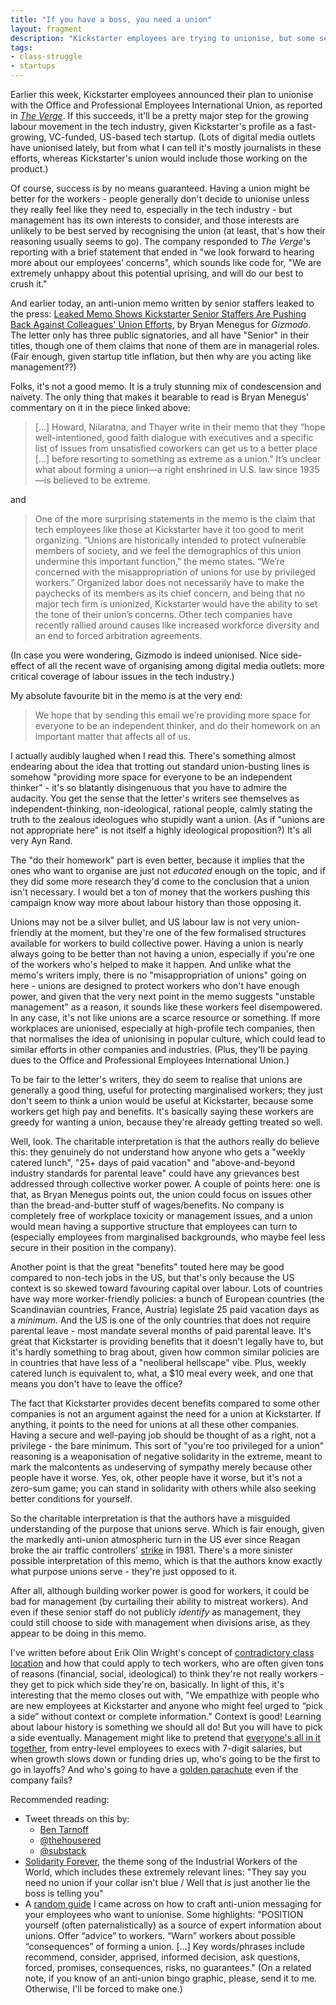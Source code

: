 ```yaml
---
title: "If you have a boss, you need a union"
layout: fragment
description: "Kickstarter employees are trying to unionise, but some senior staff are claiming that a union doesn't make sense because they're too 'privileged'."
tags:
- class-struggle
- startups
---
```


Earlier this week, Kickstarter employees announced their plan to unionise with the Office and Professional Employees International Union, as reported in [_The Verge_](https://www.theverge.com/2019/3/19/18254995/kickstarter-unionizing-union-representation-inclusivity-transparency-tech-us-crowdfunding). If this succeeds, it'll be a pretty major step for the growing labour movement in the tech industry, given Kickstarter's profile as a fast-growing, VC-funded, US-based tech startup. (Lots of digital media outlets have unionised lately, but from what I can tell it's mostly journalists in these efforts, whereas Kickstarter's union would include those working on the product.)

Of course, success is by no means guaranteed. Having a union might be better for the workers - people generally don't decide to unionise unless they really feel like they need to, especially in the tech industry - but management has its own interests to consider, and those interests are unlikely to be best served by recognising the union (at least, that's how their reasoning usually seems to go). The company responded to _The Verge_'s reporting with a brief statement that ended in "we look forward to hearing more about our employees’ concerns", which sounds like code for, "We are extremely unhappy about this potential uprising, and will do our best to crush it."

And earlier today, an anti-union memo written by senior staffers leaked to the press: [Leaked Memo Shows Kickstarter Senior Staffers Are Pushing Back Against Colleagues' Union Efforts](https://gizmodo.com/leaked-memo-shows-kickstarter-senior-staffers-are-pushi-1833470597), by Bryan Menegus for _Gizmodo_. The letter only has three public signatories, and all have "Senior" in their titles, though one of them claims that none of them are in managerial roles. (Fair enough, given startup title inflation, but then why are you acting like management??)

Folks, it's not a good memo. It is a truly stunning mix of condescension and naivety. The only thing that makes it bearable to read is Bryan Menegus' commentary on it in the piece linked above:

> [...] Howard, Nilaratna, and Thayer write in their memo that they “hope well-intentioned, good faith dialogue with executives and a specific list of issues from unsatisfied coworkers can get us to a better place [...] before resorting to something as extreme as a union.” It’s unclear what about forming a union—a right enshrined in U.S. law since 1935—is believed to be extreme.

and

> One of the more surprising statements in the memo is the claim that tech employees like those at Kickstarter have it too good to merit organizing. “Unions are historically intended to protect vulnerable members of society, and we feel the demographics of this union undermine this important function,” the memo states. “We’re concerned with the misappropriation of unions for use by privileged workers.” Organized labor does not necessarily have to make the paychecks of its members as its chief concern, and being that no major tech firm is unionized, Kickstarter would have the ability to set the tone of their union’s concerns. Other tech companies have recently rallied around causes like increased workforce diversity and an end to forced arbitration agreements.

(In case you were wondering, Gizmodo is indeed unionised. Nice side-effect of all the recent wave of organising among digital media outlets: more critical coverage of labour issues in the tech industry.)

My absolute favourite bit in the memo is at the very end:

> We hope that by sending this email we’re providing more space for everyone to be an independent thinker, and do their homework on an important matter that affects all of us.

I actually audibly laughed when I read this. There's something almost endearing about the idea that trotting out standard union-busting lines is somehow "providing more space for everyone to be an independent thinker" - it's so blatantly disingenuous that you have to admire the audacity. You get the sense that the letter's writers see themselves as independent-thinking, non-ideological, rational people, calmly stating the truth to the zealous ideologues who stupidly want a union. (As if "unions are not appropriate here" is not itself a highly ideological proposition?) It's all very Ayn Rand.

The "do their homework" part is even better, because it implies that the ones who want to organise are just not _educated_ enough on the topic, and if they did some more research they'd come to the conclusion that a union isn't necessary. I would bet a ton of money that the workers pushing this campaign know way more about labour history than those opposing it.

Unions may not be a silver bullet, and US labour law is not very union-friendly at the moment, but they're one of the few formalised structures available for workers to build collective power. Having a union is nearly always going to be better than not having a union, especially if you're one of the workers who's helped to make it happen. And unlike what the memo's writers imply, there is no "misappropriation of unions" going on here - unions are designed to protect workers who don't have enough power, and given that the very next point in the memo suggests "unstable management" as a reason, it sounds like these workers feel disempowered. In any case, it's not like unions are a scarce resource or something. If more workplaces are unionised, especially at high-profile tech companies, then that normalises the idea of unionising in popular culture, which could lead to similar efforts in other companies and industries. (Plus, they'll be paying dues to the Office and Professional Employees International Union.)

To be fair to the letter's writers, they do seem to realise that unions are generally a good thing, useful for protecting marginalised workers; they just don't seem to think a union would be useful at Kickstarter, because some workers get high pay and benefits. It's basically saying these workers are greedy for wanting a union, because they're already getting treated so well.

Well, look. The charitable interpretation is that the authors really do believe this: they genuinely do not understand how anyone who gets a "weekly catered lunch", "25+ days of paid vacation" and "above-and-beyond industry standards for parental leave" could have any grievances best addressed through collective worker power. A couple of points here: one is that, as Bryan Menegus points out, the union could focus on issues other than the bread-and-butter stuff of wages/benefits. No company is completely free of workplace toxicity or management issues, and a union would mean having a supportive structure that employees can turn to (especially employees from marginalised backgrounds, who maybe feel less secure in their position in the company).

Another point is that the great "benefits" touted here may be good compared to non-tech jobs in the US, but that's only because the US context is so skewed toward favouring capital over labour. Lots of countries have way more worker-friendly policies: a bunch of European countries (the Scandinavian countries, France, Austria) legislate 25 paid vacation days as a _minimum_. And the US is one of the only countries that does not require parental leave - most mandate several months of paid parental leave. It's great that Kickstarter is providing benefits that it doesn't legally have to, but it's hardly something to brag about, given how common similar policies are in countries that have less of a "neoliberal hellscape" vibe. Plus, weekly catered lunch is equivalent to, what, a $10 meal every week, and one that means you don't have to leave the office?

The fact that Kickstarter provides decent benefits compared to some other companies is not an argument against the need for a union at Kickstarter. If anything, it points to the need for unions at all these other companies. Having a secure and well-paying job should be thought of as a right, not a privilege - the bare minimum. This sort of "you're too privileged for a union" reasoning is a weaponisation of negative solidarity in the extreme, meant to mark the malcontents as undeserving of sympathy merely because other people have it worse. Yes, ok, other people have it worse, but it's not a zero-sum game; you can stand in solidarity with others while also seeking better conditions for yourself.

So the charitable interpretation is that the authors have a misguided understanding of the purpose that unions serve. Which is fair enough, given the markedly anti-union atmospheric turn in the US ever since Reagan broke the air traffic controllers' [strike](https://www.thenation.com/article/winging-it-battle-between-reagan-and-patco/) in 1981. There's a more sinister possible interpretation of this memo, which is that the authors know exactly what purpose unions serve - they're just opposed to it.

After all, although building worker power is good for workers, it could be bad for management (by curtailing their ability to mistreat workers). And even if these senior staff do not publicly _identify_ as management, they could still choose to side with management when divisions arise, as they appear to be doing in this memo.

I've written before about Erik Olin Wright's concept of [contradictory class location](/posts/fragments-40) and how that could apply to tech workers, who are often given tons of reasons (financial, social, ideological) to think they're not really workers - they get to pick which side they're on, basically. In light of this, it's interesting that the memo closes out with, "We empathize with people who are new employees at Kickstarter and anyone who might feel urged to “pick a side” without context or complete information." Context is good! Learning about labour history is something we should all do! But you will have to pick a side eventually. Management might like to pretend that [everyone's all in it together](/posts/fragments-62), from entry-level employees to execs with 7-digit salaries, but when growth slows down or funding dries up, who's going to be the first to go in layoffs? And who's going to have a [golden parachute](https://www.mercurynews.com/2017/06/08/yahoo-4-5-billion-sale-to-verizon-to-close-tuesday/) even if the company fails?

Recommended reading:

* Tweet threads on this by:
    * [Ben Tarnoff](https://twitter.com/bentarnoff/status/1108838086258102279)
    * [@thehousered](https://twitter.com/thehousered/status/1108891065598332928)
    * [@substack](https://twitter.com/substack/status/1108836252365676544)
* [Solidarity Forever](https://en.wikipedia.org/wiki/Solidarity_Forever), the theme song of the Industrial Workers of the World, which includes these extremely relevant lines: "They say you need no union if your collar isn't blue / Well that is just another lie the boss is telling you"
* A [random guide](http://www.nyorganizing.org/Boilerplate/PlayPlateBingo.pdf) I came across on how to craft anti-union messaging for your employees who want to unionise. Some highlights: "POSITION yourself (often paternalistically) as a source of expert information about unions. Offer “advice” to workers. “Warn” workers about possible “consequences” of forming a union. [...] Key words/phrases include recommend, consider, apprised, informed decision, ask questions, forced, promises, consequences, risks, no guarantees." (On a related note, if you know of an anti-union bingo graphic, please, send it to me. Otherwise, I'll be forced to make one.)
